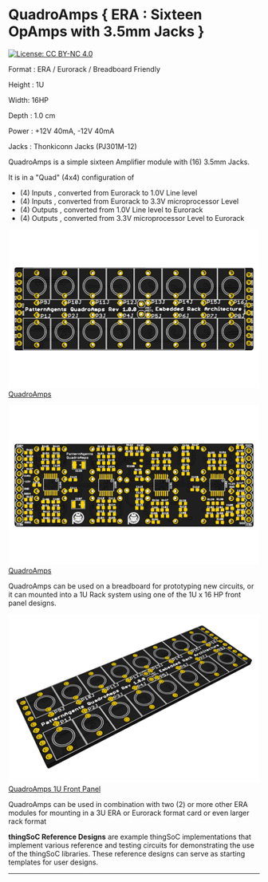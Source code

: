 # QuadroAmps { ERA : Sixteen OpAmps with 3.5mm Jacks  }

[![License: CC BY-NC 4.0](https://img.shields.io/badge/License-CC%20BY--NC%204.0-lightgrey.svg)](https://creativecommons.org/licenses/by-nc/4.0/)

Format : ERA / Eurorack / Breadboard Friendly

Height : 1U 

Width: 16HP

Depth : 1.0 cm

Power : +12V 40mA, -12V 40mA

Jacks : Thonkiconn Jacks (PJ301M-12)


QuadroAmps is a simple sixteen Amplifier module with (16) 3.5mm Jacks.

It is in a "Quad" (4x4) configuration of 
- (4) Inputs , converted from Eurorack to 1.0V Line level
- (4) Inputs , converted from Eurorack  to 3.3V microprocessor Level
- (4) Outputs , converted from 1.0V Line level  to Eurorack 
- (4) Outputs , converted from 3.3V microprocessor Level to Eurorack 


[![PatternAgents QuadroAmps](https://github.com/PatternAgents/QuadroAmps/blob/master/QuadroAmps/images/QuadroAmps_top.png?raw=true)QuadroAmps](https://github.com/patternagents/QuadroAmps)

[![PatternAgents QuadroAmps](https://github.com/PatternAgents/QuadroAmps/blob/master/QuadroAmps/images/QuadroAmps_bot.png?raw=true)QuadroAmps](https://github.com/patternagents/QuadroAmps)

QuadroAmps can be used on a breadboard for prototyping new circuits,
or it can mounted into a 1U Rack system using one of the 1U x 16 HP front panel designs.


[![QuadroAmps 1U Front Panel](https://github.com/PatternAgents/QuadroAmps/blob/master/QuadroAmps/images/QuadroAmps_iso.png?raw=true)QuadroAmps 1U Front Panel](https://github.com/patternagents/QuadroAmps)

QuadroAmps can be used in combination with two (2) or more other ERA modules
for mounting in a 3U ERA or Eurorack format card or even larger rack format


**thingSoC Reference Designs** are example thingSoC implementations that implement
various reference and testing circuits for demonstrating the use of the thingSoC libraries.
These reference designs can serve as starting templates for user designs.

---------------------------------------


